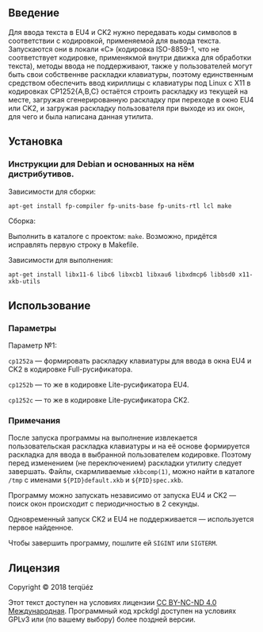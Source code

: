 ## Введение
Для ввода текста в EU4 и CK2 нужно передавать коды символов в соответствии с кодировкой, применяемой для вывода текста. Запускаются они в локали «C» (кодировка ISO-8859-1, что не соответствует кодировке, применякмой внутри движка для обработки текста), методы ввода не поддерживают, также у пользователей могут быть свои собственнве раскладки клавиатуры, поэтому единственным средством обеспечить ввод кириллицы с клавиатуры под Linux с X11 в кодировках CP1252{A,B,C} остаётся строить раскладку из текущей на месте, загружая сгенерированную раскладку при переходе в окно EU4 или CK2, и загружая раскладку пользователя при выходе из их окон, для чего и была написана данная утилита.

## Установка

### Инструкции для Debian и основанных на нём дистрибутивов.

Зависимости для сборки:

```
apt-get install fp-compiler fp-units-base fp-units-rtl lcl make
```

Сборка:

Выполнить в каталоге с проектом: `make`. Возможно, придётся исправлять первую строку в Makefile.

Зависимости для выполнения:

```
apt-get install libx11-6 libc6 libxcb1 libxau6 libxdmcp6 libbsd0 x11-xkb-utils
```

## Использование

### Параметры

Параметр №1:

`cp1252a` — формировать раскладку клавиатуры для ввода в окна EU4 и CK2 в кодировке Full-русификатора.

`cp1252b` — то же в кодировке Lite-русификатора EU4.

`cp1252c` — то же в кодировке Lite-русификатора CK2.

### Примечания

После запуска программы на выполнение извлекается пользовательская раскладка клавиатуры и на её основе формируется раскладка для ввода в выбранной пользователем кодировке. Поэтому перед изменением (не переключением) раскладки утилиту следует завершать. Файлы, скармливаемые `xkbcomp(1)`, можно найти в каталоге `/tmp` с именами `${PID}default.xkb` и `${PID}spec.xkb`.

Программу можно запускать независимо от запуска EU4 и CK2 — поиск окон происходит с периодичностью в 2 секунды.

Одновременный запуск CK2 и EU4 не поддерживается — используется первое найденное.

Чтобы завершить программу, пошлите ей `SIGINT` или `SIGTERM`.

## Лицензия

Copyright © 2018 terqüéz

Этот текст доступен на условиях лицензии [CC BY-NC-ND 4.0 Международная](https://creativecommons.org/licenses/by-nc-nd/4.0/). Программный код xpckdgl доступен на условиях GPLv3 или (по вашему выбору) более поздней версии.
